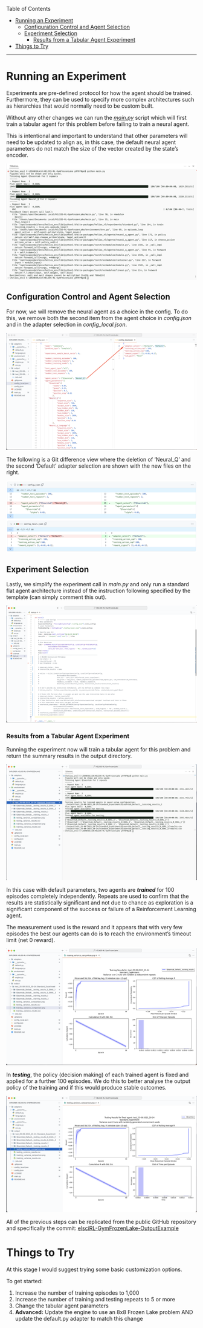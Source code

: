 Table of Contents

- [Running an Experiment](<#running-an-experiment>)
	- [Configuration Control and Agent Selection](<#configuration-control-and-agent-selection>)
	- [Experiment Selection](<#experiment-selection>)
		- [Results from a Tabular Agent Experiment](<#results-from-a-tabular-agent-experiment>)
- [Things to Try](<#things-to-try>)

---
# Running an Experiment

Experiments are pre-defined protocol for how the agent should be trained. Furthermore, they can be used to specify more complex architectures such as hierarchies that would normally need to be custom built.

Without any other changes we can run the  *[main.py](http://main.py)*  script which will first train a tabular agent for this problem before failing to train a neural agent. 

This is intentional and important to understand that other parameters will need to be updated to align as, in this case, the default neural agent parameters do not match the size of the vector created by the state’s encoder. 

![Running a New Experiment](<./_images/Running a New Experiment.png>)

## Configuration Control and Agent Selection

For now, we will remove the neural agent as a choice in the config. To do this, we remove both the second item from the agent choice in  *config.json*  and in the adapter selection in  *config_local.json*.

![Configuration Options](<./_images/Configuration Options.png>)

The following is a Git difference view where the deletion of ‘Neural_Q’ and the second ‘Default’ adapter selection are shown with the new files on the right.

![Configuration Removing Neural Agent](<./attachments/Configuration Removing Neural Agent.png>)


## Experiment Selection

Lastly, we simplify the experiment call in *main.py* and only run a standard flat agent architecture instead of the instruction following specified by the template (can simply comment this out).

![Experiment Selection](<./_images/Experiment Selection.png>)

### Results from a Tabular Agent Experiment

Running the experiment now will train a tabular agent for this problem and return the summary results in the output directory. 

![Experiment Output](<./_images/Experiment Output.png>)

In this case with default parameters, two agents are ***trained*** for 100 episodes completely independently. Repeats are used to confirm that the results are statistically significant and not due to chance as exploration is a significant component of the success or failure of a Reinforcement Learning agent. 

The measurement used is the reward and it appears that with very few episodes the best our agents can do is to reach the environment’s timeout limit (net 0 reward).

![Results Example Training](<./_images/Results Example Training.png>)

In ***testing***, the policy (decision making) of each trained agent is fixed and applied for a further 100 episodes. We do this to better analyse the output policy of the training and if this would produce stable outcomes.

![Results Example Testing](<./_images/Results Example Testing.png>)

All of the previous steps can be replicated from the public GitHub repository and specifically the commit: [elsciRL-GymFrozenLake-OutputExample](https://github.com/pdfosborne/elsciRL-GymFrozenLake/commit/e5b123d7dc8a6ceb2b7b542fbff7f5e58824506b)

# Things to Try

At this stage I would suggest trying some basic customization options. 

To get started: 

1. Increase the number of training episodes to 1,000
2. Increase the number of training and testing repeats to 5 or more
3. Change the tabular agent parameters
4. **Advanced:** Update the engine to use an 8x8 Frozen Lake problem AND update the default.py adapter to match this change